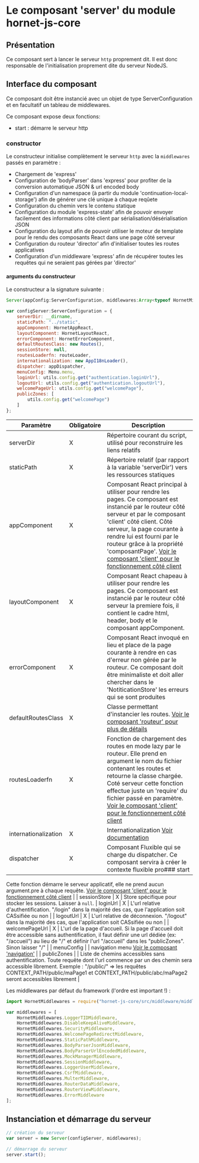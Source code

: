 # Le composant 'server' du module hornet-js-core

## Présentation

Ce composant sert à lancer le serveur `http` proprement dit. Il est donc responsable de l'initialisation proprement dite du serveur NodeJS.

## Interface du composant

Ce composant doit être instancié avec un objet de type ServerConfiguration et en facultatif un tableau de middlewares.

Ce composant expose deux fonctions:

- start : démarre le serveur http

### constructor

Le constructeur initialise complètement le serveur `http` avec la `middlewares` passés en paramètre :

- Chargement de 'express'
- Configuration de 'bodyParser' dans 'express' pour profiter de la conversion automatique JSON & url encoded body
- Configuration d'un namespace (à partir du module 'continuation-local-storage') afin de générer une clé unique à chaque reqûete
- Configuration du chemin vers le contenu statique
- Configuration du module 'express-state' afin de pouvoir envoyer facilement des informations côté client par sérialisation/désérialisation JSON
- Configuration du layout afin de pouvoir utiliser le moteur de template pour le rendu des composants React dans une page côté serveur
- Configuration du routeur 'director' afin d'initialiser toutes les routes applicatives
- Configuration d'un middleware 'express' afin de récupérer toutes les requêtes qui ne seraient pas gérées par 'director'

#### arguments du constructeur

Le constructeur a la signature suivante : 
```javascript
Server(appConfig:ServerConfiguration, middlewares:Array<typeof HornetMiddlewares.AbstractHornetMiddleware>)
```

```javascript
var configServer:ServerConfiguration = {
    serverDir: __dirname,
    staticPath: "../static",
    appComponent: HornetAppReact,
    layoutComponent: HornetLayoutReact,
    errorComponent: HornetErrorComponent,
    defaultRoutesClass: new Routes(),
    sessionStore: null,
    routesLoaderfn: routeLoader,
    internationalization: new AppI18nLoader(),
    dispatcher: appDispatcher,
    menuConfig: Menu.menu,
    loginUrl: utils.config.get("authentication.loginUrl"),
    logoutUrl: utils.config.get("authentication.logoutUrl"),
    welcomePageUrl: utils.config.get("welcomePage"),
    publicZones: [
        utils.config.get("welcomePage")
    ]
};
```

| Paramètre | Obligatoire | Description |
| --------- | ----------- | ----------- |
| serverDir | X | Répertoire courant du script, utilisé pour reconstruire les liens relatifs |
| staticPath | X | Répertoire relatif (par rapport à la variable 'serverDir') vers les ressources statiques |
| appComponent | X | Composant React principal à utiliser pour rendre les pages. Ce composant est instancié par le routeur côté serveur et par le composant 'client' côté client. Côté serveur, la page courante à rendre lui est fourni par le routeur grâce à la propriété 'composantPage'. [Voir le composant 'client' pour le fonctionnement côté client](core-client.md) |
| layoutComponent | X | Composant React chapeau à utiliser pour rendre les pages. Ce composant est instancié par le routeur côté serveur la premiere fois, il contient le cadre html, header, body et le composant appComponent.  |
| errorComponent | X | Composant React invoqué en lieu et place de la page courante à rendre en cas d'erreur non gérée par le routeur. Ce composant doit être minimaliste et doit aller chercher dans le 'NotiticationStore' les erreurs qui se sont produites |
| defaultRoutesClass | X | Classe permettant d'instancier les routes. [Voir le composant 'routeur' pour plus de détails](core-routeur.md) |
| routesLoaderfn | X | Fonction de chargement des routes en mode lazy par le routeur. Elle prend en argument le nom du fichier contenant les routes et retourne la classe chargée. Coté serveur cette fonction effectue juste un 'require' du fichier passé en paramètre. [Voir le composant 'client' pour le fonctionnement côté client](core-client.md)|
| internationalization| X | Internationalization [Voir documentation](Internationalisation.md)|
| dispatcher | X | Composant Fluxible qui se charge du dispatcher. Ce composant servira à créer le contexte fluxible pro### start

Cette fonction démarre le serveur applicatif, elle ne prend aucun argument.pre à chaque requête. [Voir le composant 'client' pour le fonctionnement côté client](core-client.md) |
| sessionStore | X | Store spécifique pour stocker les sessions. Laisser à `null`.
| loginUrl | X | L'url relative d'authentification. "/login" dans la majorité des cas, que l'application soit CASsifiée ou non |
| logoutUrl | X | L'url relative de déconnexion. "/logout" dans la majorité des cas, que l'application soit CASsifiée ou non |
| welcomePageUrl | X | L'url de la page d'accueil. Si la page d'accueil doit être accessible sans authentification, il faut définir une url dédiée (ex: "/accueil") au lieu de "/" et définir l'url "/accueil" dans les "publicZones". Sinon laisser "/" |
| menuConfig | | navigation menu [Voir le composant 'navigation'](composant-navigation.md) |
| publicZones | | Liste de chemins accessibles sans authentification. Toute requête dont l'url commence par un des chemin sera accessible librement. Exemple : "/public/" => les requêtes CONTEXT_PATH/public/maPage1 et CONTEXT_PATH/public/abc/maPage2 seront accessibles librement |

Les middlewares par défaut du framework (l'ordre est important !) :

```javascript
import HornetMiddlewares = require("hornet-js-core/src/middleware/middlewares")

var middlewares = [
    HornetMiddlewares.LoggerTIDMiddleware,
    HornetMiddlewares.DisableKeepAliveMiddleware,
    HornetMiddlewares.SecurityMiddleware,
    HornetMiddlewares.WelcomePageRedirectMiddleware,
    HornetMiddlewares.StaticPathMiddleware,
    HornetMiddlewares.BodyParserJsonMiddleware,
    HornetMiddlewares.BodyParserUrlEncodedMiddleware,
    HornetMiddlewares.MockManagerMiddleware,
    HornetMiddlewares.SessionMiddleware,
    HornetMiddlewares.LoggerUserMiddleware,
    HornetMiddlewares.CsrfMiddleware,
    HornetMiddlewares.MulterMiddleware,
    HornetMiddlewares.RouterDataMiddleware,
    HornetMiddlewares.RouterViewMiddleware,
    HornetMiddlewares.ErrorMiddleware
];
```

## Instanciation et démarrage du serveur

```javascript
// création du serveur
var server = new Server(configServer, middlewares);

// démarrage du serveur
server.start();
```
